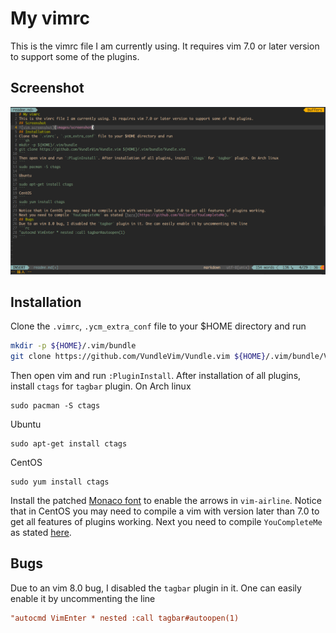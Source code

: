 # My vimrc
This is the vimrc file I am currently using. It requires vim 7.0 or later version to support some of the plugins.
## Screenshot
![vim screenshot](images/screenshot.png)
## Installation
Clone the `.vimrc`, `.ycm_extra_conf` file to your $HOME directory and run
```sh
mkdir -p ${HOME}/.vim/bundle
git clone https://github.com/VundleVim/Vundle.vim ${HOME}/.vim/bundle/Vundle.vim
```
Then open vim and run `:PluginInstall`. After installation of all plugins, install `ctags` for `tagbar` plugin. On Arch linux
```
sudo pacman -S ctags
```
Ubuntu
```
sudo apt-get install ctags
```
CentOS
```
sudo yum install ctags
```
Install the patched [Monaco font](https://gist.github.com/baopham/1838072) to enable the arrows in `vim-airline`.
Notice that in CentOS you may need to compile a vim with version later than 7.0 to get all features of plugins working.
Next you need to compile `YouCompleteMe` as stated [here](https://github.com/Valloric/YouCompleteMe).
## Bugs
Due to an vim 8.0 bug, I disabled the `tagbar` plugin in it. One can easily enable it by uncommenting the line
```rc
"autocmd VimEnter * nested :call tagbar#autoopen(1)
```
